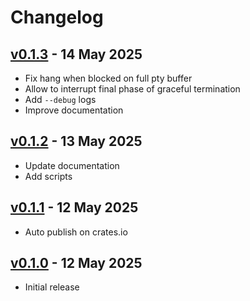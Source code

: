 # Changelog

## [v0.1.3][v0.1.3] - 14 May 2025

* Fix hang when blocked on full pty buffer
* Allow to interrupt final phase of graceful termination
* Add `--debug` logs
* Improve documentation

[v0.1.3]: https://github.com/gavv/reclog/releases/tag/v0.1.3

## [v0.1.2][v0.1.2] - 13 May 2025

* Update documentation
* Add scripts

[v0.1.2]: https://github.com/gavv/reclog/releases/tag/v0.1.2

## [v0.1.1][v0.1.1] - 12 May 2025

* Auto publish on crates.io

[v0.1.1]: https://github.com/gavv/reclog/releases/tag/v0.1.1

## [v0.1.0][v0.1.0] - 12 May 2025

* Initial release

[v0.1.0]: https://github.com/gavv/reclog/releases/tag/v0.1.0
